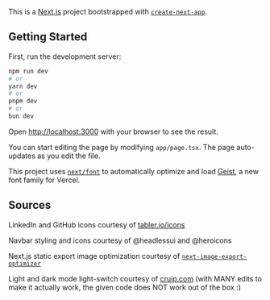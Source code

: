 This is a [Next.js](https://nextjs.org) project bootstrapped with [`create-next-app`](https://nextjs.org/docs/app/api-reference/cli/create-next-app).

## Getting Started

First, run the development server:

```bash
npm run dev
# or
yarn dev
# or
pnpm dev
# or
bun dev
```

Open [http://localhost:3000](http://localhost:3000) with your browser to see the result.

You can start editing the page by modifying `app/page.tsx`. The page auto-updates as you edit the file.

This project uses [`next/font`](https://nextjs.org/docs/app/building-your-application/optimizing/fonts) to automatically optimize and load [Geist](https://vercel.com/font), a new font family for Vercel.

## Sources

LinkedIn and GitHub icons courtesy of [tabler.io/icons](https://tabler.io/icons)

Navbar styling and icons courtesy of @headlessui and @heroicons

Next.js static export image optimization courtesy of [`next-image-export-optimizer`](https://www.npmjs.com/package/next-image-export-optimizer)

Light and dark mode light-switch courtesy of [cruip.com](https://cruip.com/implementing-tailwind-css-dark-mode-toggle-with-no-flicker/#dark-mode-implementation-with-nextjs) (with MANY edits to make it actually work, the given code does NOT work out of the box :)